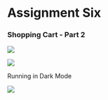 # Assignment Six
### Shopping Cart - Part 2

![](https://i.postimg.cc/HsShjJR9/Simulator-Screen-Shot-i-Pod-touch-7th-generation-2021-03-08-at-18-55-28.png)

![](https://i.postimg.cc/7ZfQzHy8/Simulator-Screen-Shot-i-Pod-touch-7th-generation-2021-03-08-at-18-57-15.png)

Running in Dark Mode

![](https://i.postimg.cc/6pgbLk97/Simulator-Screen-Shot-i-Pod-touch-7th-generation-2021-03-08-at-18-56-26.png)
